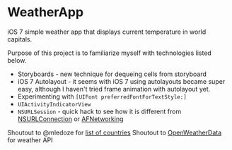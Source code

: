 WeatherApp
==========

iOS 7 simple weather app that displays current temperature in world capitals.

Purpose of this project is to familiarize myself with technologies listed below.

- Storyboards - new technique for dequeing cells from storyboard
- iOS 7 Autolayout - it seems with iOS 7 using autolayouts became super easy, although 
  I haven't tried frame animation with autolayout yet.
- Experimenting with `[UIFont preferredFontForTextStyle:]`
- `UIActivityIndicatorView`
- `NSURLSession` - quick hack to see how it is different from [NSURLConnection](https://developer.apple.com/library/ios/documentation/Cocoa/Reference/Foundation/Classes/NSURLConnection_Class/Reference/Reference.html) or [AFNetworking](https://github.com/AFNetworking/AFNetworking)

Shoutout to @mledoze for [list of countries](https://github.com/mledoze/countries)
Shoutout to [OpenWeatherData](http://openweathermap.org/) for weather API

